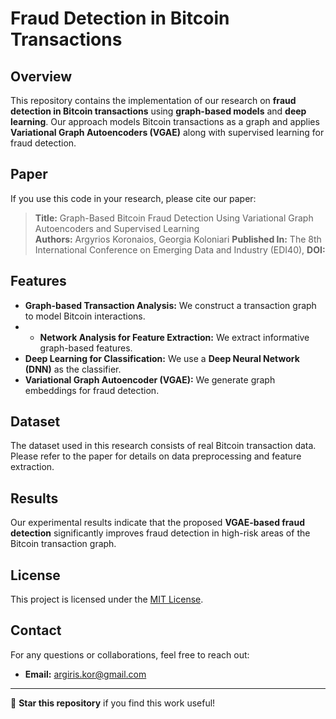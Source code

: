 # Fraud Detection in Bitcoin Transactions

## Overview
This repository contains the implementation of our research on **fraud detection in Bitcoin transactions** using **graph-based models** and **deep learning**. Our approach models Bitcoin transactions as a graph and applies **Variational Graph Autoencoders (VGAE)** along with supervised learning for fraud detection.

## Paper
If you use this code in your research, please cite our paper:

> **Title:** Graph-Based Bitcoin Fraud Detection Using Variational Graph Autoencoders and Supervised Learning  
> **Authors:** Argyrios Koronaios, Georgia Koloniari
> **Published In:** The 8th International Conference on Emerging Data and Industry (EDI40),
> **DOI:** 

## Features
- **Graph-based Transaction Analysis:** We construct a transaction graph to model Bitcoin interactions.
- - **Network Analysis for Feature Extraction:** We extract informative graph-based features.
- **Deep Learning for Classification:** We use a **Deep Neural Network (DNN)** as the classifier.
- **Variational Graph Autoencoder (VGAE):** We generate graph embeddings for fraud detection.


## Dataset
The dataset used in this research consists of real Bitcoin transaction data. Please refer to the paper for details on data preprocessing and feature extraction.

## Results
Our experimental results indicate that the proposed **VGAE-based fraud detection** significantly improves fraud detection in high-risk areas of the Bitcoin transaction graph.

## License
This project is licensed under the [MIT License](LICENSE).

## Contact
For any questions or collaborations, feel free to reach out:

- **Email:** argiris.kor@gmail.com


---

🚀 **Star this repository** if you find this work useful!

